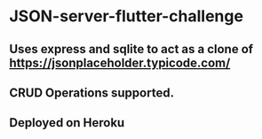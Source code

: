 # JSON-server-flutter-challenge
## Uses express and sqlite to act as a clone of https://jsonplaceholder.typicode.com/
## CRUD Operations supported.
## Deployed on Heroku

